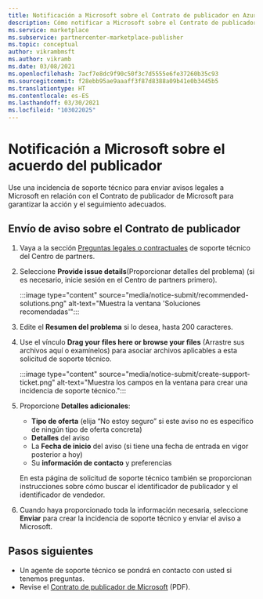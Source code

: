 ```yaml
---
title: Notificación a Microsoft sobre el Contrato de publicador en Azure Marketplace
description: Cómo notificar a Microsoft sobre el Contrato de publicador en Azure Marketplace.
ms.service: marketplace
ms.subservice: partnercenter-marketplace-publisher
ms.topic: conceptual
author: vikrambmsft
ms.author: vikramb
ms.date: 03/08/2021
ms.openlocfilehash: 7acf7e8dc9f90c50f3c7d5555e6fe37260b35c93
ms.sourcegitcommit: f28ebb95ae9aaaff3f87d8388a09b41e0b3445b5
ms.translationtype: HT
ms.contentlocale: es-ES
ms.lasthandoff: 03/30/2021
ms.locfileid: "103022025"
---
```

# <a name="notifying-microsoft-regarding-the-publisher-agreement"></a>Notificación a Microsoft sobre el acuerdo del publicador

Use una incidencia de soporte técnico para enviar avisos legales a Microsoft en relación con el Contrato de publicador de Microsoft para garantizar la acción y el seguimiento adecuados.

## <a name="submit-notice-regarding-the-publisher-agreement"></a>Envío de aviso sobre el Contrato de publicador

1. Vaya a la sección [Preguntas legales o contractuales](https://partner.microsoft.com/support/?stage=2&topicid=05a1a389-1256-d441-89c9-a140217de6b9) de soporte técnico del Centro de partners.

1. Seleccione **Provide issue details**(Proporcionar detalles del problema) (si es necesario, inicie sesión en el Centro de partners primero).

    :::image type="content" source="media/notice-submit/recommended-solutions.png" alt-text="Muestra la ventana 'Soluciones recomendadas'":::

1. Edite el **Resumen del problema** si lo desea, hasta 200 caracteres.
1. Use el vínculo **Drag your files here or browse your files** (Arrastre sus archivos aquí o examínelos) para asociar archivos aplicables a esta solicitud de soporte técnico.

    :::image type="content" source="media/notice-submit/create-support-ticket.png" alt-text="Muestra los campos en la ventana para crear una incidencia de soporte técnico.":::

1. Proporcione **Detalles adicionales**:

    - **Tipo de oferta** (elija “No estoy seguro” si este aviso no es específico de ningún tipo de oferta concreta)
    - **Detalles**  del aviso
    - La **Fecha de inicio** del aviso (si tiene una fecha de entrada en vigor posterior a hoy)
    - Su **información de contacto** y preferencias

    En esta página de solicitud de soporte técnico también se proporcionan instrucciones sobre cómo buscar el identificador de publicador y el identificador de vendedor.

1. Cuando haya proporcionado toda la información necesaria, seleccione **Enviar** para crear la incidencia de soporte técnico y enviar el aviso a Microsoft.

## <a name="next-steps"></a>Pasos siguientes

- Un agente de soporte técnico se pondrá en contacto con usted si tenemos preguntas.
- Revise el [Contrato de publicador de Microsoft](https://go.microsoft.com/fwlink/?LinkID=699560) (PDF).
